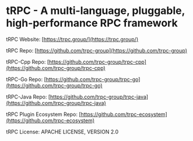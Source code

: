 # tRPC - A multi-language, pluggable, high-performance RPC framework

tRPC Website: [https://trpc.group/](https://trpc.group/)

tRPC Repo: [https://github.com/trpc-group](https://github.com/trpc-group)

tRPC-Cpp Repo: [https://github.com/trpc-group/trpc-cpp](https://github.com/trpc-group/trpc-cpp)

tRPC-Go Repo: [https://github.com/trpc-group/trpc-go](https://github.com/trpc-group/trpc-go)

tRPC-Java Repo: [https://github.com/trpc-group/trpc-java](https://github.com/trpc-group/trpc-java)

tRPC Plugin Ecosystem Repo: [https://github.com/trpc-ecosystem](https://github.com/trpc-ecosystem) 

tRPC License: APACHE LICENSE, VERSION 2.0
